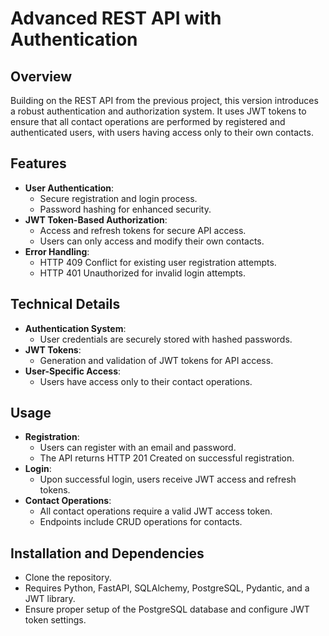 
# Advanced REST API with Authentication

## Overview
Building on the REST API from the previous project, this version introduces a robust authentication and authorization system. It uses JWT tokens to ensure that all contact operations are performed by registered and authenticated users, with users having access only to their own contacts.

## Features
- **User Authentication**:
  - Secure registration and login process.
  - Password hashing for enhanced security.
- **JWT Token-Based Authorization**:
  - Access and refresh tokens for secure API access.
  - Users can only access and modify their own contacts.
- **Error Handling**:
  - HTTP 409 Conflict for existing user registration attempts.
  - HTTP 401 Unauthorized for invalid login attempts.

## Technical Details
- **Authentication System**:
  - User credentials are securely stored with hashed passwords.
- **JWT Tokens**:
  - Generation and validation of JWT tokens for API access.
- **User-Specific Access**:
  - Users have access only to their contact operations.

## Usage
- **Registration**:
  - Users can register with an email and password.
  - The API returns HTTP 201 Created on successful registration.
- **Login**:
  - Upon successful login, users receive JWT access and refresh tokens.
- **Contact Operations**:
  - All contact operations require a valid JWT access token.
  - Endpoints include CRUD operations for contacts.

## Installation and Dependencies
- Clone the repository.
- Requires Python, FastAPI, SQLAlchemy, PostgreSQL, Pydantic, and a JWT library.
- Ensure proper setup of the PostgreSQL database and configure JWT token settings.
 
